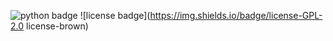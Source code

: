 ![python badge](https://img.shields.io/badge/language-python-blue)
![license badge](https://img.shields.io/badge/license-GPL-2.0 license-brown)
